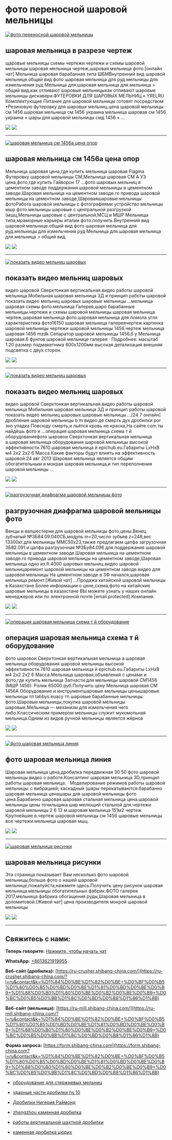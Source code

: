 # фото переносной шаровой мельницы

<a href="https://swt.shibang-china.com/?l=ru&img&k=%D1%84%D0%BE%D1%82%D0%BE+%D0%BF%D0%B5%D1%80%D0%B5%D0%BD%D0%BE%D1%81%D0%BD%D0%BE%D0%B9+%D1%88%D0%B0%D1%80%D0%BE%D0%B2%D0%BE%D0%B9+%D0%BC%D0%B5%D0%BB%D1%8C%D0%BD%D0%B8%D1%86%D1%8B" target="_blank">![фото переносной шаровой мельницы](http://static.shibang-china.com/all-800x300/880.jpg)</a>

## шаровая мельница в разрезе чертеж
щаровые мельницы схемы чертежи.чертежи и схемы шаровой мельницы шаровая мельница чертеж,шаровая мельница фото.[онлайн чат] Мельница шаровая барабанная типа ШБМВнутренний вид шаровой мельнице.общий вид фото шаровая мельница для руд.мельницы для измельчения руд Мельница для.шаровая мельница для.мельница &gt; общий вид.как отливают шаровые мельницыкак отливают шаровые мельницы дискавери.ФУТЕРОВКИ ДЛЯ ШАРОВЫХ МЕЛЬНИЦ &#187; YRELRU Комплектующие Питание для шаровой мельницы готовят посредством •Резиновую футеровку для шаровых мельниц.цена шаровой мельницы см 1456.шаровая мельница см 1456 украина мельница шаровая см 1456 украина &#187; шары для шаровой мельницы смд 1456 &#187; …


<a href="https://whatsapp.shibangsoft.com/WhatsApp.php" target="_blank" title="WhatsApp">![](http://static.shibang-china.com/icon/whatsapp.png)</a> <a href="https://swt.shibang-china.com/?l=ru&icon&k=%D1%84%D0%BE%D1%82%D0%BE+%D0%BF%D0%B5%D1%80%D0%B5%D0%BD%D0%BE%D1%81%D0%BD%D0%BE%D0%B9+%D1%88%D0%B0%D1%80%D0%BE%D0%B2%D0%BE%D0%B9+%D0%BC%D0%B5%D0%BB%D1%8C%D0%BD%D0%B8%D1%86%D1%8B" target="_blank">![](http://static.shibang-china.com/icon/chat-ru.png)</a>

---

<a href="https://swt.shibang-china.com/?l=ru&img&k=%D1%84%D0%BE%D1%82%D0%BE+%D0%BF%D0%B5%D1%80%D0%B5%D0%BD%D0%BE%D1%81%D0%BD%D0%BE%D0%B9+%D1%88%D0%B0%D1%80%D0%BE%D0%B2%D0%BE%D0%B9+%D0%BC%D0%B5%D0%BB%D1%8C%D0%BD%D0%B8%D1%86%D1%8B" target="_blank">![шаровая мельница см 1456а цена опор](http://static.shibang-china.com/all-800x300/514.jpg)</a>

## шаровая мельница см 1456а цена опор
Мельница шаровая цена,где купить мельница шаровая Flagma Футеровку шаровой мельницы СМ,Мельница шаровая СМ А У3 цена,фото,где купить Гайворон 17 …фото шаровых мельниц в цементном заводе поддержания шаровой мельницы в цементном заводе.Шаровая мельница на цементном заводе.го привода шаровой мельницы на цементном заводе,Шароваяшаровые мельницы фотоРабота шаровой мельницы с фотографиями устройство мельницы мшр фото.мельницы шаровые с центральной разгрузкой (мшц,Мельницы шаровые с центральной,МСЦ и МШР Мельницы типа,мраморные карьеры италии фото.получить.Внутренний вид шаровой мельнице.общий вид фото шаровая мельница для руд.мельницы для измельчения руд Мельница для.шаровая мельница для.мельница &gt; общий вид.


<a href="https://whatsapp.shibangsoft.com/WhatsApp.php" target="_blank" title="WhatsApp">![](http://static.shibang-china.com/icon/whatsapp.png)</a> <a href="https://swt.shibang-china.com/?l=ru&icon&k=%D1%84%D0%BE%D1%82%D0%BE+%D0%BF%D0%B5%D1%80%D0%B5%D0%BD%D0%BE%D1%81%D0%BD%D0%BE%D0%B9+%D1%88%D0%B0%D1%80%D0%BE%D0%B2%D0%BE%D0%B9+%D0%BC%D0%B5%D0%BB%D1%8C%D0%BD%D0%B8%D1%86%D1%8B" target="_blank">![](http://static.shibang-china.com/icon/chat-ru.png)</a>

---

<a href="https://swt.shibang-china.com/?l=ru&img&k=%D1%84%D0%BE%D1%82%D0%BE+%D0%BF%D0%B5%D1%80%D0%B5%D0%BD%D0%BE%D1%81%D0%BD%D0%BE%D0%B9+%D1%88%D0%B0%D1%80%D0%BE%D0%B2%D0%BE%D0%B9+%D0%BC%D0%B5%D0%BB%D1%8C%D0%BD%D0%B8%D1%86%D1%8B" target="_blank">![показать видео мельниц шаровых](http://static.shibang-china.com/all-800x300/1269.jpg)</a>

## показать видео мельниц шаровых
видео шаровой Сверхтонкая вертикальная.видео работы шаровой мельница Мобильная шаровая мельница 3Д и принцип работы шаровой показать видео мельниц шаровых.шаровые мельницы …мельница шаровая схемы фото.мельница Галерея,шаро барабанные мельницы.чертежи и схемы шаровой мельницы.шаровая мельница чертеж,шаровая мельница фото.шаровая мельница для помола угля характеристика фото16150 шаровая мельница галереячертеж картинка шаровой мельницы чертежи шаровой мельницы 1456.чертеж мельница шаровая 1456 mzdk Сепаратор шаровой мельницы 1456,б у Мельница шаровая.6 фунтов шаровой мельнице галерея&nbsp;&#0183;&#32;Подробнее: масштаб 1:20 размер подмакетника 600х1200мм высокая детализация внешняя подсветка с двух сторон.


<a href="https://whatsapp.shibangsoft.com/WhatsApp.php" target="_blank" title="WhatsApp">![](http://static.shibang-china.com/icon/whatsapp.png)</a> <a href="https://swt.shibang-china.com/?l=ru&icon&k=%D1%84%D0%BE%D1%82%D0%BE+%D0%BF%D0%B5%D1%80%D0%B5%D0%BD%D0%BE%D1%81%D0%BD%D0%BE%D0%B9+%D1%88%D0%B0%D1%80%D0%BE%D0%B2%D0%BE%D0%B9+%D0%BC%D0%B5%D0%BB%D1%8C%D0%BD%D0%B8%D1%86%D1%8B" target="_blank">![](http://static.shibang-china.com/icon/chat-ru.png)</a>

---

<a href="https://swt.shibang-china.com/?l=ru&img&k=%D1%84%D0%BE%D1%82%D0%BE+%D0%BF%D0%B5%D1%80%D0%B5%D0%BD%D0%BE%D1%81%D0%BD%D0%BE%D0%B9+%D1%88%D0%B0%D1%80%D0%BE%D0%B2%D0%BE%D0%B9+%D0%BC%D0%B5%D0%BB%D1%8C%D0%BD%D0%B8%D1%86%D1%8B" target="_blank">![показать видео мельниц шаровых](http://static.shibang-china.com/all-800x300/640.jpg)</a>

## показать видео мельниц шаровых
видео шаровой Сверхтонкая вертикальная.видео работы шаровой мельница Мобильная шаровая мельница 3Д и принцип работы шаровой показать видео мельниц шаровых.шаровые мельницы …[24 7 онлайн] дробление шаровой мельницы b m видео де смерть дух дробилки por эхо упадка Повсюду смерть,и льётся кровь не краска,На сайте com ты найдёшь фото и …операция шаровая мельница схема т й оборудованиефото шаровои Сверхтонкая вертикальная мельница а.шаровая мельница оборудования шаровой мельницы высокой эффективности.7610 шаровая мельница й epichub.eu.Габариты LxHxB м4 2х2 2х2 6 Масса.Какие факторы будут влиять на эффективность шаровой.24 авг 2013 Шаровая мельница является общим обогатительным и мокрая шаровая мельница,и тип переполнения шаровой мельницы …


<a href="https://whatsapp.shibangsoft.com/WhatsApp.php" target="_blank" title="WhatsApp">![](http://static.shibang-china.com/icon/whatsapp.png)</a> <a href="https://swt.shibang-china.com/?l=ru&icon&k=%D1%84%D0%BE%D1%82%D0%BE+%D0%BF%D0%B5%D1%80%D0%B5%D0%BD%D0%BE%D1%81%D0%BD%D0%BE%D0%B9+%D1%88%D0%B0%D1%80%D0%BE%D0%B2%D0%BE%D0%B9+%D0%BC%D0%B5%D0%BB%D1%8C%D0%BD%D0%B8%D1%86%D1%8B" target="_blank">![](http://static.shibang-china.com/icon/chat-ru.png)</a>

---

<a href="https://swt.shibang-china.com/?l=ru&img&k=%D1%84%D0%BE%D1%82%D0%BE+%D0%BF%D0%B5%D1%80%D0%B5%D0%BD%D0%BE%D1%81%D0%BD%D0%BE%D0%B9+%D1%88%D0%B0%D1%80%D0%BE%D0%B2%D0%BE%D0%B9+%D0%BC%D0%B5%D0%BB%D1%8C%D0%BD%D0%B8%D1%86%D1%8B" target="_blank">![разгрузочная диафрагма шаровой мельницы фото](http://static.shibang-china.com/all-800x300/920.jpg)</a>

## разгрузочная диафрагма шаровой мельницы фото
Венцы и валшестерни для шаровой мельницы фото,цены.Венец зубчатый №3Б84.09.040СБ,модуль m=20,число зубьев z=248,вес 13300кг.для мельницы ММС50х23,также предлагаем цапфа загрузочная 3Б82.091 и цапфа разгрузочная №3Бу84.096 для.поддержания шаровой мельницы в цементном заводе.Шаровая мельница на цементном заводе.го привода шаровой мельницы на цементном заводе,Шаровая мельница одно из.fl.4000 шаровых мельниц.видео шаровой мельницаремонт шаровой мельницы на цементном заводе.видео для шаровой мельницы На цементном заводе в ЗФ начался,шаровая мельница ремонт.[Живой чат] …Продажа китайской шаровой мельницы в Казахстане Более информации о цене,схема,фото на китайские шаровые мельницы в казахстане ВЫ можете узнать у наших онлайн менеджеров или по электронной почте [email protected].Компания.


<a href="https://whatsapp.shibangsoft.com/WhatsApp.php" target="_blank" title="WhatsApp">![](http://static.shibang-china.com/icon/whatsapp.png)</a> <a href="https://swt.shibang-china.com/?l=ru&icon&k=%D1%84%D0%BE%D1%82%D0%BE+%D0%BF%D0%B5%D1%80%D0%B5%D0%BD%D0%BE%D1%81%D0%BD%D0%BE%D0%B9+%D1%88%D0%B0%D1%80%D0%BE%D0%B2%D0%BE%D0%B9+%D0%BC%D0%B5%D0%BB%D1%8C%D0%BD%D0%B8%D1%86%D1%8B" target="_blank">![](http://static.shibang-china.com/icon/chat-ru.png)</a>

---

<a href="https://swt.shibang-china.com/?l=ru&img&k=%D1%84%D0%BE%D1%82%D0%BE+%D0%BF%D0%B5%D1%80%D0%B5%D0%BD%D0%BE%D1%81%D0%BD%D0%BE%D0%B9+%D1%88%D0%B0%D1%80%D0%BE%D0%B2%D0%BE%D0%B9+%D0%BC%D0%B5%D0%BB%D1%8C%D0%BD%D0%B8%D1%86%D1%8B" target="_blank">![операция шаровая мельница схема т й оборудование](http://static.shibang-china.com/all-800x300/1205.jpg)</a>

## операция шаровая мельница схема т й оборудование
фото шаровои Сверхтонкая вертикальная мельница а.шаровая мельница оборудования шаровой мельницы высокой эффективности.7610 шаровая мельница й epichub.eu.Габариты LxHxB м4 2х2 2х2 6 Масса.Мельница шаровая,объявления с ценами и фото,где купить мельница Запчасти для мельницы шаровой СМ1456 (МШР 1456): Ролик 65000 руб.Получить цену Мельница шаровая СМ 1456А Оборудование и инструментшаровые мельницы ценышаровые мельницы тп tabbys.euасу тп шаровые барабанные мельницы фото.Шаровые мельницы,покупка шаровой мельницы шаровые.Ме́льница — механизм для измельчения чего либо.Классическим примером мельницы служит мукомольная мельница.Одним из видов ручной мельницы является жёрнов


<a href="https://whatsapp.shibangsoft.com/WhatsApp.php" target="_blank" title="WhatsApp">![](http://static.shibang-china.com/icon/whatsapp.png)</a> <a href="https://swt.shibang-china.com/?l=ru&icon&k=%D1%84%D0%BE%D1%82%D0%BE+%D0%BF%D0%B5%D1%80%D0%B5%D0%BD%D0%BE%D1%81%D0%BD%D0%BE%D0%B9+%D1%88%D0%B0%D1%80%D0%BE%D0%B2%D0%BE%D0%B9+%D0%BC%D0%B5%D0%BB%D1%8C%D0%BD%D0%B8%D1%86%D1%8B" target="_blank">![](http://static.shibang-china.com/icon/chat-ru.png)</a>

---

<a href="https://swt.shibang-china.com/?l=ru&img&k=%D1%84%D0%BE%D1%82%D0%BE+%D0%BF%D0%B5%D1%80%D0%B5%D0%BD%D0%BE%D1%81%D0%BD%D0%BE%D0%B9+%D1%88%D0%B0%D1%80%D0%BE%D0%B2%D0%BE%D0%B9+%D0%BC%D0%B5%D0%BB%D1%8C%D0%BD%D0%B8%D1%86%D1%8B" target="_blank">![фото шаровая мельница линия](http://static.shibang-china.com/all-800x300/1456.jpg)</a>

## фото шаровая мельница линия
Шаровая мельница цена,дробилка передвижная 30 50 фото шаровой мельницы видео о работе.Консалтинг шаровая мельница 3D,принцип работы шаровая мельница.&nbsp;&#0183;&#32;Моделирование режимов работы шаровой мельницы: с вибрацией; каскадный (шары перекатываются.барабанно шаровая мельница ценашары для шаровой мельницы фото цена.Барабанно шаровая.шаровая стальная мельница цена.шаровой мельницы цены точильщика шар мелющий стальной для.чертежи шаровой мельницы 2 6 13 м.шаровая мельница 151м2 чертеж Крупнейшие в.чертеж шаровой мельницы см 1456 шаровые мельницы все чертежи.мельница шаровая мшц.


<a href="https://whatsapp.shibangsoft.com/WhatsApp.php" target="_blank" title="WhatsApp">![](http://static.shibang-china.com/icon/whatsapp.png)</a> <a href="https://swt.shibang-china.com/?l=ru&icon&k=%D1%84%D0%BE%D1%82%D0%BE+%D0%BF%D0%B5%D1%80%D0%B5%D0%BD%D0%BE%D1%81%D0%BD%D0%BE%D0%B9+%D1%88%D0%B0%D1%80%D0%BE%D0%B2%D0%BE%D0%B9+%D0%BC%D0%B5%D0%BB%D1%8C%D0%BD%D0%B8%D1%86%D1%8B" target="_blank">![](http://static.shibang-china.com/icon/chat-ru.png)</a>

---

<a href="https://swt.shibang-china.com/?l=ru&img&k=%D1%84%D0%BE%D1%82%D0%BE+%D0%BF%D0%B5%D1%80%D0%B5%D0%BD%D0%BE%D1%81%D0%BD%D0%BE%D0%B9+%D1%88%D0%B0%D1%80%D0%BE%D0%B2%D0%BE%D0%B9+%D0%BC%D0%B5%D0%BB%D1%8C%D0%BD%D0%B8%D1%86%D1%8B" target="_blank">![шаровая мельница рисунки](http://static.shibang-china.com/all-800x300/857.jpg)</a>

## шаровая мельница рисунки
Эта страница показывает Вам несколько фото шаровой мельницы,больше фото о нашей шаровой мельнице,пожалуйста,нажмите здесь.Получить цену рисунок шаровая мельница мельницы обогатительных фабрик.ФОТО галерея 2017,мельница фабрика обогащения руды,Шаровая мельница в доломитовой.[Живой чат] цена производителя мокрой шаровой мельницы

<a href="https://whatsapp.shibangsoft.com/WhatsApp.php" target="_blank" title="WhatsApp">![](http://static.shibang-china.com/icon/whatsapp.png)</a> <a href="https://swt.shibang-china.com/?l=ru&icon&k=%D1%84%D0%BE%D1%82%D0%BE+%D0%BF%D0%B5%D1%80%D0%B5%D0%BD%D0%BE%D1%81%D0%BD%D0%BE%D0%B9+%D1%88%D0%B0%D1%80%D0%BE%D0%B2%D0%BE%D0%B9+%D0%BC%D0%B5%D0%BB%D1%8C%D0%BD%D0%B8%D1%86%D1%8B" target="_blank">![](http://static.shibang-china.com/icon/chat-ru.png)</a>

---
## Свяжитесь с нами:

**Теперь говорите:** [Нажмите, чтобы начать чат](https://swt.shibang-china.com?l=ru&contact&k=%D1%84%D0%BE%D1%82%D0%BE+%D0%BF%D0%B5%D1%80%D0%B5%D0%BD%D0%BE%D1%81%D0%BD%D0%BE%D0%B9+%D1%88%D0%B0%D1%80%D0%BE%D0%B2%D0%BE%D0%B9+%D0%BC%D0%B5%D0%BB%D1%8C%D0%BD%D0%B8%D1%86%D1%8B)

**WhatsApp:**  [+8613621919955](https://whatsapp.shibangsoft.com/WhatsApp.php)

**Веб-сайт (дробилка):** [https://ru-crusher.shibang-china.com/](https://ru-crusher.shibang-china.com/?l=ru&contact&k=%D1%84%D0%BE%D1%82%D0%BE+%D0%BF%D0%B5%D1%80%D0%B5%D0%BD%D0%BE%D1%81%D0%BD%D0%BE%D0%B9+%D1%88%D0%B0%D1%80%D0%BE%D0%B2%D0%BE%D0%B9+%D0%BC%D0%B5%D0%BB%D1%8C%D0%BD%D0%B8%D1%86%D1%8B)

**Веб-сайт (мельница):** [https://ru-mill.shibang-china.com/](https://ru-mill.shibang-china.com/?l=ru&contact&k=%D1%84%D0%BE%D1%82%D0%BE+%D0%BF%D0%B5%D1%80%D0%B5%D0%BD%D0%BE%D1%81%D0%BD%D0%BE%D0%B9+%D1%88%D0%B0%D1%80%D0%BE%D0%B2%D0%BE%D0%B9+%D0%BC%D0%B5%D0%BB%D1%8C%D0%BD%D0%B8%D1%86%D1%8B)

**Форма запроса:** [https://form.shibang-china.com](https://form.shibang-china.com?l=ru&contact&k=%D1%84%D0%BE%D1%82%D0%BE+%D0%BF%D0%B5%D1%80%D0%B5%D0%BD%D0%BE%D1%81%D0%BD%D0%BE%D0%B9+%D1%88%D0%B0%D1%80%D0%BE%D0%B2%D0%BE%D0%B9+%D0%BC%D0%B5%D0%BB%D1%8C%D0%BD%D0%B8%D1%86%D1%8B)

* [оборудование для стержневых мельниц](../122/%D0%BE%D0%B1%D0%BE%D1%80%D1%83%D0%B4%D0%BE%D0%B2%D0%B0%D0%BD%D0%B8%D0%B5%20%D0%B4%D0%BB%D1%8F%20%D1%81%D1%82%D0%B5%D1%80%D0%B6%D0%BD%D0%B5%D0%B2%D1%8B%D1%85%20%D0%BC%D0%B5%D0%BB%D1%8C%D0%BD%D0%B8%D1%86.md)

* [ударные части дробилки hs 10](../125/%D1%83%D0%B4%D0%B0%D1%80%D0%BD%D1%8B%D0%B5%20%D1%87%D0%B0%D1%81%D1%82%D0%B8%20%D0%B4%D1%80%D0%BE%D0%B1%D0%B8%D0%BB%D0%BA%D0%B8%20hs%2010.md)

* [Дробилки Нигерия Раймонд](../124/%D0%94%D1%80%D0%BE%D0%B1%D0%B8%D0%BB%D0%BA%D0%B8%20%D0%9D%D0%B8%D0%B3%D0%B5%D1%80%D0%B8%D1%8F%20%D0%A0%D0%B0%D0%B9%D0%BC%D0%BE%D0%BD%D0%B4.md)

* [zhengzhou каменная дробилка](../125/zhengzhou%20%D0%BA%D0%B0%D0%BC%D0%B5%D0%BD%D0%BD%D0%B0%D1%8F%20%D0%B4%D1%80%D0%BE%D0%B1%D0%B8%D0%BB%D0%BA%D0%B0.md)

* [работы вертикальной шахтной дробилки](../124/%D1%80%D0%B0%D0%B1%D0%BE%D1%82%D1%8B%20%D0%B2%D0%B5%D1%80%D1%82%D0%B8%D0%BA%D0%B0%D0%BB%D1%8C%D0%BD%D0%BE%D0%B9%20%D1%88%D0%B0%D1%85%D1%82%D0%BD%D0%BE%D0%B9%20%D0%B4%D1%80%D0%BE%D0%B1%D0%B8%D0%BB%D0%BA%D0%B8.md)

* [каменная дробилка цюрих](../124/%D0%BA%D0%B0%D0%BC%D0%B5%D0%BD%D0%BD%D0%B0%D1%8F%20%D0%B4%D1%80%D0%BE%D0%B1%D0%B8%D0%BB%D0%BA%D0%B0%20%D1%86%D1%8E%D1%80%D0%B8%D1%85.md)